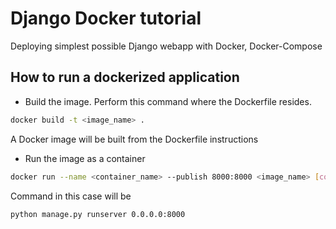 # Django Docker tutorial
Deploying simplest possible Django webapp with Docker, Docker-Compose

## How to run a dockerized application
- Build the image. Perform this command where the Dockerfile resides.
```bash
docker build -t <image_name> .
```
A Docker image will be built from the Dockerfile instructions
- Run the image as a container
```bash
docker run --name <container_name> --publish 8000:8000 <image_name> [command]
```
Command in this case will be
```bash
python manage.py runserver 0.0.0.0:8000
```